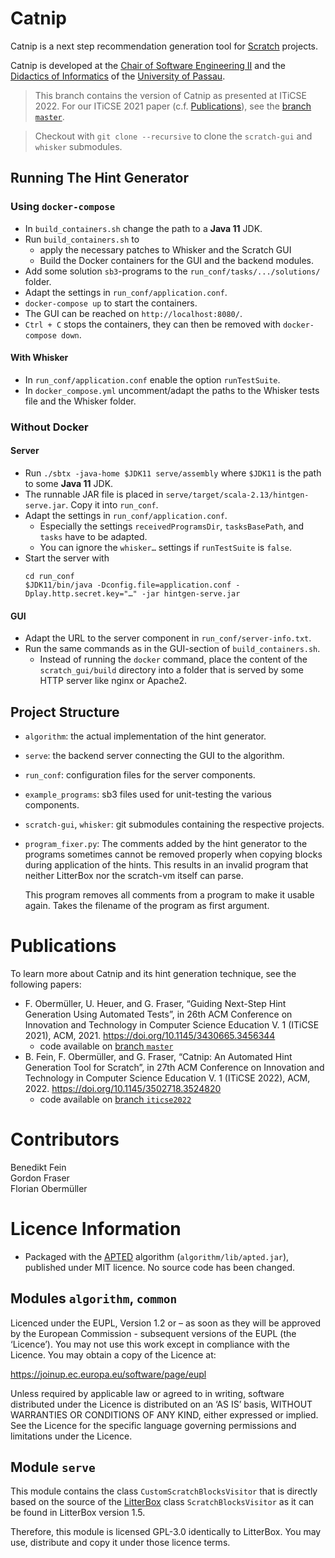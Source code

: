 # Catnip

Catnip is a next step recommendation generation tool for [Scratch][scratch]
projects.

Catnip is developed at the [Chair of Software Engineering II][se2p]
and the [Didactics of Informatics][ddi] of the [University of Passau][uni-passau].

> This branch contains the version of Catnip as presented at ITiCSE 2022.
> For our ITiCSE 2021 paper (c.f. [Publications](#publications)), see the
> [branch `master`](https://github.com/se2p/catnip/tree/master).

> Checkout with `git clone --recursive` to clone the `scratch-gui` and `whisker`
submodules.


## Running The Hint Generator

### Using `docker-compose`

- In `build_containers.sh` change the path to a **Java 11** JDK.
- Run `build_containers.sh` to
  - apply the necessary patches to Whisker and the Scratch GUI
  - Build the Docker containers for the GUI and the backend modules.
- Add some solution `sb3`-programs to the `run_conf/tasks/.../solutions/` folder.
- Adapt the settings in `run_conf/application.conf`.
- `docker-compose up` to start the containers.
- The GUI can be reached on `http://localhost:8080/`.
- `Ctrl + C` stops the containers, they can then be removed with
  `docker-compose down`.

#### With Whisker

- In `run_conf/application.conf` enable the option `runTestSuite`.
- In `docker_compose.yml` uncomment/adapt the paths to the Whisker tests file
  and the Whisker folder.


### Without Docker

#### Server
- Run `./sbtx -java-home $JDK11 serve/assembly` where `$JDK11` is the path to
  some **Java 11** JDK.
- The runnable JAR file is placed in `serve/target/scala-2.13/hintgen-serve.jar`.
  Copy it into `run_conf`.
- Adapt the settings in `run_conf/application.conf`.
  - Especially the settings `receivedProgramsDir`, `tasksBasePath`, and `tasks`
    have to be adapted.
  - You can ignore the `whisker…` settings if `runTestSuite` is `false`.
- Start the server with
  ```shell
  cd run_conf
  $JDK11/bin/java -Dconfig.file=application.conf -Dplay.http.secret.key="…" -jar hintgen-serve.jar
  ```

#### GUI
- Adapt the URL to the server component in `run_conf/server-info.txt`.
- Run the same commands as in the GUI-section of `build_containers.sh`.
  - Instead of running the `docker` command, place the content of the
    `scratch_gui/build` directory into a folder that is served by some HTTP
    server like nginx or Apache2.


## Project Structure

- `algorithm`: the actual implementation of the hint generator.
- `serve`: the backend server connecting the GUI to the algorithm.
- `run_conf`: configuration files for the server components.
- `example_programs`: sb3 files used for unit-testing the various components.
- `scratch-gui`, `whisker`: git submodules containing the respective projects.
- `program_fixer.py`: The comments added by the hint generator to the programs
  sometimes cannot be removed properly when copying blocks during application of
  the hints. This results in an invalid program that neither LitterBox nor the
  scratch-vm itself can parse.

  This program removes all comments from a program to make it usable again.
  Takes the filename of the program as first argument.


# Publications

To learn more about Catnip and its hint generation technique, see the following papers:

- F. Obermüller, U. Heuer, and G. Fraser, “Guiding Next-Step Hint Generation Using Automated Tests”, in
  26th ACM Conference on Innovation and Technology in Computer Science Education V. 1 (ITiCSE 2021), ACM, 2021.
  https://doi.org/10.1145/3430665.3456344
  - code available on [branch `master`](https://github.com/se2p/catnip/tree/master)
- B. Fein, F. Obermüller, and G. Fraser, “Catnip: An Automated Hint Generation Tool for Scratch”, in
  27th ACM Conference on Innovation and Technology in Computer Science Education V. 1 (ITiCSE 2022), ACM, 2022.
  https://doi.org/10.1145/3502718.3524820
  - code available on [branch `iticse2022`](https://github.com/se2p/catnip/tree/iticse2022)


# Contributors
Benedikt Fein\
Gordon Fraser\
Florian Obermüller


# Licence Information
- Packaged with the [APTED][apted] algorithm (`algorithm/lib/apted.jar`),
  published under MIT licence.
  No source code has been changed.

## Modules `algorithm`, `common`
Licenced under the EUPL, Version 1.2 or – as soon as they will be approved by
the European Commission - subsequent versions of the EUPL (the ‘Licence’).
You may not use this work except in compliance with the Licence.
You may obtain a copy of the Licence at:

https://joinup.ec.europa.eu/software/page/eupl

Unless required by applicable law or agreed to in writing, software distributed
under the Licence is distributed on an ‘AS IS’ basis, WITHOUT WARRANTIES OR
CONDITIONS OF ANY KIND, either expressed or implied.
See the Licence for the specific language governing permissions and limitations
under the Licence.

## Module `serve`
This module contains the class `CustomScratchBlocksVisitor` that is directly
based on the source of the [LitterBox][litterbox] class `ScratchBlocksVisitor`
as it can be found in LitterBox version 1.5.

Therefore, this module is licensed GPL-3.0 identically to LitterBox.
You may use, distribute and copy it under those licence terms.


[apted]: https://github.com/DatabaseGroup/apted
[ddi]: https://ddi.fim.uni-passau.de/
[litterbox]: https://github.com/se2p/LitterBox/
[uni-passau]: https://www.uni-passau.de
[scratch]: https://scratch.mit.edu/
[se2p]: https://www.fim.uni-passau.de/lehrstuhl-fuer-software-engineering-ii/
